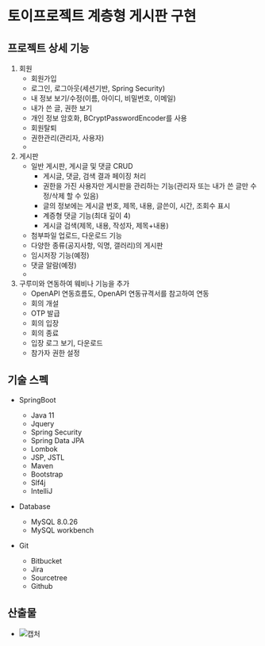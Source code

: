 
# 토이프로젝트 계층형 게시판 구현


## 프로젝트 상세 기능
1. 회원
	- 회원가입
	- 로그인, 로그아웃(세션기반, Spring Security)
	- 내 정보 보기/수정(이름, 아이디, 비밀번호, 이메일)
	- 내가 쓴 글, 권한 보기
	- 개인 정보 암호화, BCryptPasswordEncoder를 사용
	- 회원탈퇴
	- 권한관리(관리자, 사용자)
	- 
2. 게시판
	 - 일반 게시판, 게시글 및 댓글 CRUD
		 - 게시글, 댓글, 검색 결과 페이징 처리
		 - 권한을 가진 사용자만 게시판을 관리하는 기능(관리자 또는 내가 쓴 글만 수정/삭제 할 수 있음)
		 - 글의 정보에는 게시글 번호, 제목, 내용, 글쓴이, 시간, 조회수 표시
		 - 계증형 댓글 기능(최대 깊이 4)
		 - 게시글 검색(제목, 내용, 작성자, 제목+내용)
	- 첨부파일 업로드, 다운로드 기능
	- 다양한 종류(공지사항, 익명, 갤러리)의 게시판
	- 임시저장 기능(예정)
	- 댓글 알람(예정)
	- 
3. 구루미와 연동하여 웨비나 기능을 추가
	- OpenAPI 연동흐름도, OpenAPI 연동규격서를 참고하여 연동
	- 회의 개설
	- OTP 발급
	- 회의 입장
	- 회의 종료
	- 입장 로그 보기, 다운로드
	- 참가자 권한 설정

## 기술 스펙
- SpringBoot 
	- Java 11
	- Jquery
	- Spring Security
	- Spring Data JPA
	- Lombok
	- JSP, JSTL
	- Maven
	- Bootstrap
	- Slf4j
	- IntelliJ
- Database
	- MySQL 8.0.26
	- MySQL workbench
	
- Git
	- Bitbucket
	- Jira
	- Sourcetree
	- Github
	 	
## 산출물
- ![캡처](https://user-images.githubusercontent.com/55823937/139770614-228b6e54-dfa9-49b0-8aac-c6498f5aa24a.PNG)

